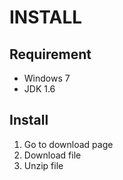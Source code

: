 # INSTALL
## Requirement
* Windows 7
* JDK 1.6

## Install 
1. Go to download page
1. Download file
1. Unzip file